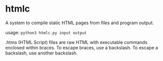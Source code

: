 # htmlc
A system to compile static HTML pages from files and program output.

usage: `python3 htmlc.py input output`

.htms (HTML Script) files are raw HTML with executable commands enclosed within braces. To escape braces, use a backslash. To escape a backslash, use another backslash.
